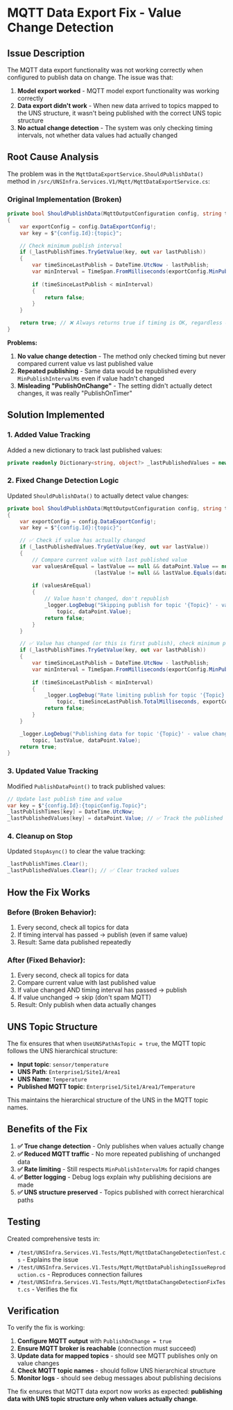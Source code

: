 # MQTT Data Export Fix - Value Change Detection

## Issue Description

The MQTT data export functionality was not working correctly when configured to publish data on change. The issue was that:

1. **Model export worked** - MQTT model export functionality was working correctly
2. **Data export didn't work** - When new data arrived to topics mapped to the UNS structure, it wasn't being published with the correct UNS topic structure
3. **No actual change detection** - The system was only checking timing intervals, not whether data values had actually changed

## Root Cause Analysis

The problem was in the `MqttDataExportService.ShouldPublishData()` method in `/src/UNSInfra.Services.V1/Mqtt/MqttDataExportService.cs`:

### Original Implementation (Broken)
```csharp
private bool ShouldPublishData(MqttOutputConfiguration config, string topic, DataPoint dataPoint)
{
    var exportConfig = config.DataExportConfig!;
    var key = $"{config.Id}:{topic}";

    // Check minimum publish interval
    if (_lastPublishTimes.TryGetValue(key, out var lastPublish))
    {
        var timeSinceLastPublish = DateTime.UtcNow - lastPublish;
        var minInterval = TimeSpan.FromMilliseconds(exportConfig.MinPublishIntervalMs);
        
        if (timeSinceLastPublish < minInterval)
        {
            return false;
        }
    }

    return true; // ❌ Always returns true if timing is OK, regardless of value changes
}
```

**Problems:**
1. **No value change detection** - The method only checked timing but never compared current value vs last published value
2. **Repeated publishing** - Same data would be republished every `MinPublishIntervalMs` even if value hadn't changed
3. **Misleading "PublishOnChange"** - The setting didn't actually detect changes, it was really "PublishOnTimer"

## Solution Implemented

### 1. Added Value Tracking
Added a new dictionary to track last published values:
```csharp
private readonly Dictionary<string, object?> _lastPublishedValues = new();
```

### 2. Fixed Change Detection Logic
Updated `ShouldPublishData()` to actually detect value changes:

```csharp
private bool ShouldPublishData(MqttOutputConfiguration config, string topic, DataPoint dataPoint)
{
    var exportConfig = config.DataExportConfig!;
    var key = $"{config.Id}:{topic}";

    // ✅ Check if value has actually changed
    if (_lastPublishedValues.TryGetValue(key, out var lastValue))
    {
        // Compare current value with last published value
        var valuesAreEqual = lastValue == null && dataPoint.Value == null ||
                            (lastValue != null && lastValue.Equals(dataPoint.Value));
        
        if (valuesAreEqual)
        {
            // Value hasn't changed, don't republish
            _logger.LogDebug("Skipping publish for topic '{Topic}' - value unchanged: {Value}", 
                topic, dataPoint.Value);
            return false;
        }
    }

    // ✅ Value has changed (or this is first publish), check minimum publish interval for rate limiting
    if (_lastPublishTimes.TryGetValue(key, out var lastPublish))
    {
        var timeSinceLastPublish = DateTime.UtcNow - lastPublish;
        var minInterval = TimeSpan.FromMilliseconds(exportConfig.MinPublishIntervalMs);
        
        if (timeSinceLastPublish < minInterval)
        {
            _logger.LogDebug("Rate limiting publish for topic '{Topic}' - last publish was {TimeSince}ms ago, minimum interval is {MinInterval}ms", 
                topic, timeSinceLastPublish.TotalMilliseconds, exportConfig.MinPublishIntervalMs);
            return false;
        }
    }

    _logger.LogDebug("Publishing data for topic '{Topic}' - value changed from {OldValue} to {NewValue}", 
        topic, lastValue, dataPoint.Value);
    return true;
}
```

### 3. Updated Value Tracking
Modified `PublishDataPoint()` to track published values:

```csharp
// Update last publish time and value
var key = $"{config.Id}:{topicConfig.Topic}";
_lastPublishTimes[key] = DateTime.UtcNow;
_lastPublishedValues[key] = dataPoint.Value; // ✅ Track the published value
```

### 4. Cleanup on Stop
Updated `StopAsync()` to clear the value tracking:

```csharp
_lastPublishTimes.Clear();
_lastPublishedValues.Clear(); // ✅ Clear tracked values
```

## How the Fix Works

### Before (Broken Behavior):
1. Every second, check all topics for data
2. If timing interval has passed → publish (even if same value)
3. Result: Same data published repeatedly

### After (Fixed Behavior):
1. Every second, check all topics for data
2. Compare current value with last published value
3. If value changed AND timing interval has passed → publish
4. If value unchanged → skip (don't spam MQTT)
5. Result: Only publish when data actually changes

## UNS Topic Structure

The fix ensures that when `UseUNSPathAsTopic = true`, the MQTT topic follows the UNS hierarchical structure:

- **Input topic**: `sensor/temperature`
- **UNS Path**: `Enterprise1/Site1/Area1`
- **UNS Name**: `Temperature`
- **Published MQTT topic**: `Enterprise1/Site1/Area1/Temperature`

This maintains the hierarchical structure of the UNS in the MQTT topic names.

## Benefits of the Fix

1. **✅ True change detection** - Only publishes when values actually change
2. **✅ Reduced MQTT traffic** - No more repeated publishing of unchanged data
3. **✅ Rate limiting** - Still respects `MinPublishIntervalMs` for rapid changes
4. **✅ Better logging** - Debug logs explain why publishing decisions are made
5. **✅ UNS structure preserved** - Topics published with correct hierarchical paths

## Testing

Created comprehensive tests in:
- `/test/UNSInfra.Services.V1.Tests/Mqtt/MqttDataChangeDetectionTest.cs` - Explains the issue
- `/test/UNSInfra.Services.V1.Tests/Mqtt/MqttDataPublishingIssueReproduction.cs` - Reproduces connection failures
- `/test/UNSInfra.Services.V1.Tests/Mqtt/MqttDataChangeDetectionFixTest.cs` - Verifies the fix

## Verification

To verify the fix is working:

1. **Configure MQTT output** with `PublishOnChange = true`
2. **Ensure MQTT broker is reachable** (connection must succeed)
3. **Update data for mapped topics** - should see MQTT publishes only on value changes
4. **Check MQTT topic names** - should follow UNS hierarchical structure
5. **Monitor logs** - should see debug messages about publishing decisions

The fix ensures that MQTT data export now works as expected: **publishing data with UNS topic structure only when values actually change**.